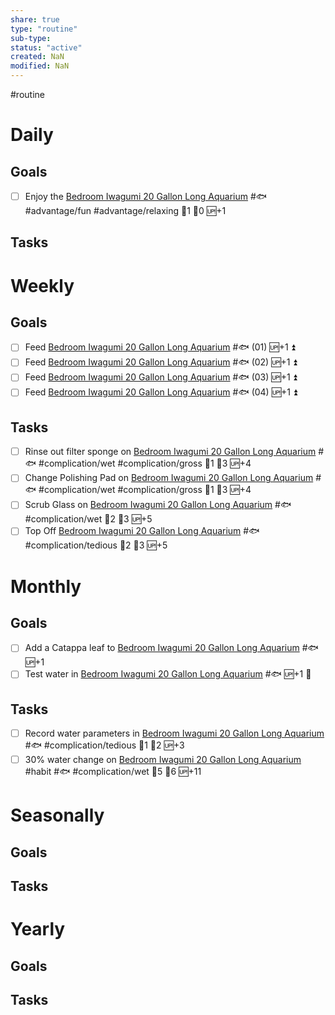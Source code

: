 ```yaml
---
share: true
type: "routine"
sub-type: 
status: "active"
created: NaN 
modified: NaN
---
```

 #routine

# Daily
## Goals
 - [ ] Enjoy the [Bedroom Iwagumi 20 Gallon Long Aquarium](Bedroom%20Iwagumi%2020%20Gallon%20Long%20Aquarium.md) #🐟 #advantage/fun #advantage/relaxing 🍅1 🥄0 🆙+1
## Tasks

# Weekly
## Goals
- [ ] Feed [Bedroom Iwagumi 20 Gallon Long Aquarium](Bedroom%20Iwagumi%2020%20Gallon%20Long%20Aquarium.md) #🐟 (01) 🆙+1 ⏫ 
- [ ] Feed [Bedroom Iwagumi 20 Gallon Long Aquarium](Bedroom%20Iwagumi%2020%20Gallon%20Long%20Aquarium.md) #🐟 (02) 🆙+1 ⏫ 
- [ ] Feed [Bedroom Iwagumi 20 Gallon Long Aquarium](Bedroom%20Iwagumi%2020%20Gallon%20Long%20Aquarium.md) #🐟 (03) 🆙+1 ⏫ 
- [ ] Feed [Bedroom Iwagumi 20 Gallon Long Aquarium](Bedroom%20Iwagumi%2020%20Gallon%20Long%20Aquarium.md) #🐟 (04) 🆙+1 ⏫ 
## Tasks
- [ ] Rinse out filter sponge on [Bedroom Iwagumi 20 Gallon Long Aquarium](Bedroom%20Iwagumi%2020%20Gallon%20Long%20Aquarium.md) #🐟 #complication/wet #complication/gross  🍅1 🥄3 🆙+4
- [ ] Change Polishing Pad on [Bedroom Iwagumi 20 Gallon Long Aquarium](Bedroom%20Iwagumi%2020%20Gallon%20Long%20Aquarium.md) #🐟 #complication/wet #complication/gross 🍅1 🥄3 🆙+4
- [ ] Scrub Glass on [Bedroom Iwagumi 20 Gallon Long Aquarium](Bedroom%20Iwagumi%2020%20Gallon%20Long%20Aquarium.md) #🐟 #complication/wet 🍅2 🥄3 🆙+5
- [ ] Top Off [Bedroom Iwagumi 20 Gallon Long Aquarium](Bedroom%20Iwagumi%2020%20Gallon%20Long%20Aquarium.md) #🐟 #complication/tedious 🍅2 🥄3 🆙+5
# Monthly
## Goals
- [ ] Add a Catappa leaf to [Bedroom Iwagumi 20 Gallon Long Aquarium](Bedroom%20Iwagumi%2020%20Gallon%20Long%20Aquarium.md) #🐟 🆙+1
- [ ] Test water in [Bedroom Iwagumi 20 Gallon Long Aquarium](Bedroom%20Iwagumi%2020%20Gallon%20Long%20Aquarium.md) #🐟 🆙+1 🔼 
## Tasks
- [ ] Record water parameters in [Bedroom Iwagumi 20 Gallon Long Aquarium](Bedroom%20Iwagumi%2020%20Gallon%20Long%20Aquarium.md) #🐟 #complication/tedious 🍅1 🥄2 🆙+3
- [ ] 30% water change on [Bedroom Iwagumi 20 Gallon Long Aquarium](Bedroom%20Iwagumi%2020%20Gallon%20Long%20Aquarium.md) #habit #🐟 #complication/wet  🍅5 🥄6 🆙+11
# Seasonally
## Goals

## Tasks
# Yearly
## Goals

## Tasks
